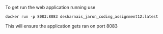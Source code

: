 To get run the web application running use

``` docker run -p 8083:8083 desharnais_jaron_coding_assignment12:latest ```

This will ensure the application gets ran on port 8083

